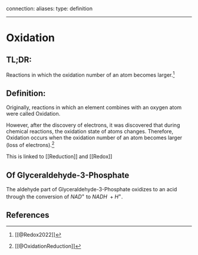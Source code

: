 
connection:
aliases: 
type: definition

---

# Oxidation

## TL;DR:
Reactions in which the oxidation number of an atom becomes larger.[^2]

## Definition:
Originally, reactions in which an element combines with an oxygen atom were called Oxidation.

However, after the discovery of electrons, it was discovered that during chemical reactions, the oxidation state of atoms changes. Therefore, Oxidation occurs when the oxidation number of an atom becomes larger (loss of electrons).[^1]

This is linked to [[Reduction]] and [[Redox]]

## Of Glyceraldehyde-3-Phosphate
The aldehyde part of Glyceraldehyde-3-Phosphate oxidizes to an acid through the conversion of $NAD^+$ to $NADH\ + H^+$.

## References

[^1]: [[@OxidationReduction]]
[^2]: [[@Redox2022]]